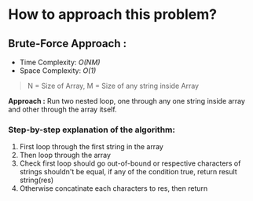 # How to approach this problem?

## Brute-Force Approach :
- Time Complexity: *O(NM)*
- Space Complexity: *O(1)*

> N = Size of Array, M = Size of any string inside Array

**Approach :** Run two nested loop, one through any one string inside array and other through the array itself.

### Step-by-step explanation of the algorithm:
1. First loop through the first string in the array
2. Then loop through the array
3. Check first loop should go out-of-bound or respective characters of strings shouldn't be equal, if any of the condition true, return result string(res)
4. Otherwise concatinate each characters to res, then return  

